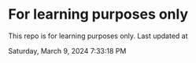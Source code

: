 # For learning purposes only
This repo is for learning purposes only.
Last updated at

Saturday, March 9, 2024 7:33:18 PM

